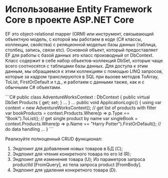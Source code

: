 # Использование Entity Framework Core в проекте ASP.NET Core

 EF это object-relational mapper (ORM) или инструмент, связывающий объектную модель, с которой мы работаем в коде (C# классы, коллекции, свойства) с реляционной моделью базы данных (таблица, столбец, запись, связи etc). Основной объект, который предоставляет EF для работы с базой данных это класс производный от DbContext. Класс содержит в себе набор объектов-коллекций DbSet, которые чаще всего соотносятся с таблицами базы данных. Для доступа к этим данным, мы обращаемся к этим коллекциям с помощью LINQ запросов, которые за кадром транслируются в SQL при вызове методов ToArray, ToList, FirstOrDefault и т.д., и работаем с данными также, как и с обычными C# объектами.

\```С#
public class AdventureWorksContext : DbContext
{
    public virtual DbSet<Product> Products { get; set; }
    ...
}
...
public void ApplicationLogic()
{
    using var context = new AdventureWorksContext();
    // get list of products with filter
    var bookProducts = context.Products.Where(p => p.Type == "Book").ToList();
    // get single product by name
    var singleBook = context.Products.Where(p => p.Name == "Harry Potter").FirstOrDefault();
    // do data handling
    ...
}
\```

Реализуйте полноценный CRUD функционал:
1. Эндпоинт для добавления новых товаров в БД (C);
2. Эндпоинт для чтения конкретного товара по его Id (R);
3. Эндпоинт для изменения товара (U);
   Из параметров запроса productId [FromQuery], из тела запроса product [FromBody].
4. Эндпоинт для удаления конкретного товара (D).
